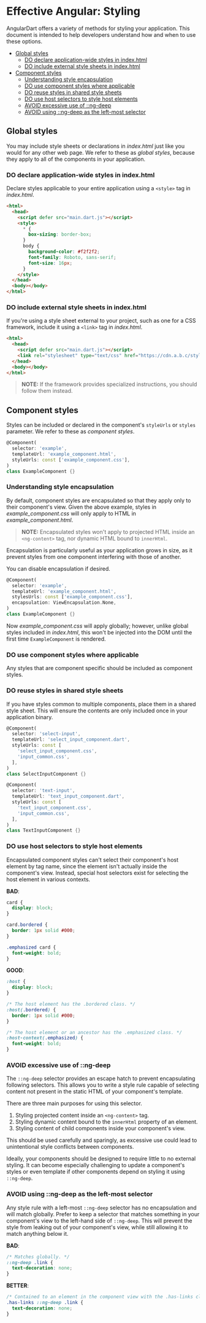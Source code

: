 # Effective Angular: Styling

AngularDart offers a variety of methods for styling your application. This
document is intended to help developers understand how and when to use these
options.

* [Global styles](#global-styles)
  * [DO declare application-wide styles in
    index.html](#do-declare-application-wide-styles-in-indexhtml)
  * [DO include external style sheets in
    index.html](#do-include-external-style-sheets-in-indexhtml)
* [Component styles](#component-styles)
  * [Understanding style encapsulation](#understanding-style-encapsulation)
  * [DO use component styles where
    applicable](#do-use-component-styles-where-applicable)
  * [DO reuse styles in shared style
    sheets](#do-reuse-styles-in-shared-style-sheets)
  * [DO use host selectors to style host
    elements](#do-use-host-selectors-to-style-host-elements)
  * [AVOID excessive use of ::ng-deep](#avoid-excessive-use-of-ng-deep)
  * [AVOID using ::ng-deep as the left-most
    selector](#avoid-using-ng-deep-as-the-left-most-selector)

## Global styles

You may include style sheets or declarations in *index.html* just like you would
for any other web page. We refer to these as *global styles*, because they apply
to all of the components in your application.

### DO declare application-wide styles in index.html

Declare styles applicable to your entire application using a `<style>` tag in
*index.html*.

```html
<html>
  <head>
    <script defer src="main.dart.js"></script>
    <style>
      * {
        box-sizing: border-box;
      }
      body {
        background-color: #f2f2f2;
        font-family: Roboto, sans-serif;
        font-size: 16px;
      }
    </style>
  </head>
  <body></body>
</html>
```

### DO include external style sheets in index.html

If you're using a style sheet external to your project, such as one for a CSS
framework, include it using a `<link>` tag in *index.html*.

```html
<html>
  <head>
    <script defer src="main.dart.js"></script>
    <link rel="stylesheet" type="text/css" href="https://cdn.a.b.c/style.css">
  </head>
  <body></body>
</html>
```

> __NOTE:__ If the framework provides specialized instructions, you should
  follow them instead.

## Component styles

Styles can be included or declared in the component's `styleUrls` or `styles`
parameter. We refer to these as *component styles*.

```dart
@Component(
  selector: 'example',
  templateUrl: 'example_component.html',
  styleUrls: const ['example_component.css'],
)
class ExampleComponent {}
```

### Understanding style encapsulation

By default, component styles are encapsulated so that they apply only to their
component's view. Given the above example, styles in *example_component.css*
will only apply to HTML in *example_component.html*.

> __NOTE:__ Encapsulated styles won't apply to projected HTML inside an
  `<ng-content>` tag, nor dynamic HTML bound to `innerHtml`.

Encapsulation is particularly useful as your application grows in size, as it
prevent styles from one component interfering with those of another.

You can disable encapsulation if desired.

```dart
@Component(
  selector: 'example',
  templateUrl: 'example_component.html',
  stylesUrls: const ['example_component.css'],
  encapsulation: ViewEncapsulation.None,
)
class ExampleComponent {}
```

Now *example_component.css* will apply globally; however, unlike global styles
included in *index.html*, this won't be injected into the DOM until the first
time `ExampleComponent` is rendered.

### DO use component styles where applicable

Any styles that are component specific should be included as component styles.

### DO reuse styles in shared style sheets

If you have styles common to multiple components, place them in a shared style
sheet. This will ensure the contents are only included once in your application
binary.

```dart
@Component(
  selector: 'select-input',
  templateUrl: 'select_input_component.dart',
  styleUrls: const [
    'select_input_component.css',
    'input_common.css',
  ],
)
class SelectInputComponent {}

@Component(
  selector: 'text-input',
  templateUrl: 'text_input_component.dart',
  styleUrls: const [
    'text_input_component.css',
    'input_common.css',
  ],
)
class TextInputComponent {}
```

### DO use host selectors to style host elements

Encapsulated component styles can't select their component's host element by tag
name, since the element isn't actually inside the component's view. Instead,
special host selectors exist for selecting the host element in various contexts.

__BAD__:

```css
card {
  display: block;
}

card.bordered {
  border: 1px solid #000;
}

.emphasized card {
  font-weight: bold;
}
```

__GOOD__:

```css
:host {
  display: block;
}

/* The host element has the .bordered class. */
:host(.bordered) {
  border: 1px solid #000;
}

/* The host element or an ancestor has the .emphasized class. */
:host-context(.emphasized) {
  font-weight: bold;
}
```

### AVOID excessive use of ::ng-deep

The `::ng-deep` selector provides an escape hatch to prevent encapsulating
following selectors. This allows you to write a style rule capable of selecting
content not present in the static HTML of your component's template.

There are three main purposes for using this selector.

1.  Styling projected content inside an `<ng-content>` tag.
2.  Styling dynamic content bound to the `innerHtml` property of an element.
3.  Styling content of child components inside your component's view.

This should be used carefully and sparingly, as excessive use could lead to
unintentional style conflicts between components.

Ideally, your components should be designed to require little to no external
styling. It can become especially challenging to update a component's styles or
even template if other components depend on styling it using `::ng-deep`.

### AVOID using ::ng-deep as the left-most selector

Any style rule with a left-most `::ng-deep` selector has no encapsulation and
will match globally. Prefer to keep a selector that matches something in your
component's view to the left-hand side of `::ng-deep`. This will prevent the
style from leaking out of your component's view, while still allowing it to
match anything below it.

__BAD__:

```css
/* Matches globally. */
::ng-deep .link {
  text-decoration: none;
}
```

__BETTER__:

```css
/* Contained to an element in the component view with the .has-links class. */
.has-links ::ng-deep .link {
  text-decoration: none;
}
```
